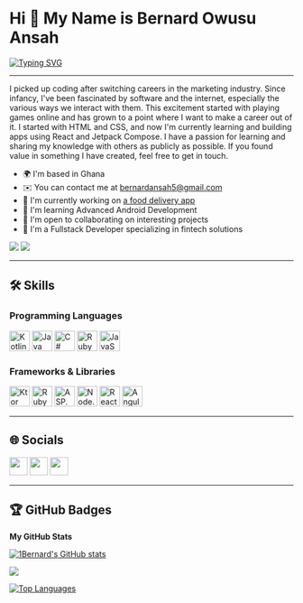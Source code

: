 # Hi 👋 My Name is Bernard Owusu Ansah
[![Typing SVG](https://readme-typing-svg.demolab.com/?lines=Fullstack+Software+Developer;Android+Developer)](https://git.io/typing-svg)

---

I picked up coding after switching careers in the marketing industry. Since infancy, I've been fascinated by software and the internet, especially the various ways we interact with them. This excitement started with playing games online and has grown to a point where I want to make a career out of it. I started with HTML and CSS, and now I'm currently learning and building apps using React and Jetpack Compose. I have a passion for learning and sharing my knowledge with others as publicly as possible. If you found value in something I have created, feel free to get in touch.

- 🌍 I'm based in Ghana  
- ✉️ You can contact me at [bernardansah5@gmail.com](mailto:bernardansah5@gmail.com)  
- 🚀 I'm currently working on [a food delivery app]()  
- 🧠 I'm learning Advanced Android Development  
- 🤝 I'm open to collaborating on interesting projects  
- 💼 I'm a Fullstack Developer specializing in fintech solutions  

<a href="https://www.twitter.com/1BenAnsah" target="_blank" rel="noreferrer"><img
src="https://img.shields.io/twitter/follow/1BenAnsah?logo=twitter&style=for-the-badge&color=0891b2&labelColor=1c1917"
/></a> <a href="https://www.github.com/1Bernard" target="_blank" rel="noreferrer"><img
src="https://img.shields.io/github/followers/1Bernard?logo=github&style=for-the-badge&color=0891b2&labelColor=1c1917" /></a>

---

## 🛠 Skills

### Programming Languages
<p align="left">
<a href="https://kotlinlang.org/" target="_blank" rel="noreferrer"><img src="https://raw.githubusercontent.com/danielcranney/readme-generator/main/public/icons/skills/kotlin-colored.svg" width="36" height="36" alt="Kotlin" /></a>
<a href="https://www.java.com/" target="_blank" rel="noreferrer"><img src="https://raw.githubusercontent.com/danielcranney/readme-generator/main/public/icons/skills/java-colored.svg" width="36" height="36" alt="Java" /></a>
<a href="https://learn.microsoft.com/en-us/dotnet/csharp/" target="_blank" rel="noreferrer"><img src="https://raw.githubusercontent.com/danielcranney/readme-generator/main/public/icons/skills/csharp-colored.svg" width="36" height="36" alt="C#" /></a>
<a href="https://www.ruby-lang.org/en/" target="_blank" rel="noreferrer"><img src="https://raw.githubusercontent.com/danielcranney/readme-generator/main/public/icons/skills/ruby-colored.svg" width="36" height="36" alt="Ruby" /></a>
<a href="https://developer.mozilla.org/en-US/docs/Web/JavaScript" target="_blank" rel="noreferrer"><img src="https://raw.githubusercontent.com/danielcranney/readme-generator/main/public/icons/skills/javascript-colored.svg" width="36" height="36" alt="JavaScript" /></a>
</p>

### Frameworks & Libraries
<p align="left">
<a href="https://ktor.io/" target="_blank" rel="noreferrer"><img src="https://raw.githubusercontent.com/danielcranney/readme-generator/main/public/icons/skills/ktor-colored.svg" width="36" height="36" alt="Ktor" /></a>
<a href="https://rubyonrails.org/" target="_blank" rel="noreferrer"><img src="https://raw.githubusercontent.com/danielcranney/readme-generator/main/public/icons/skills/rails-colored.svg" width="36" height="36" alt="Ruby on Rails" /></a>
<a href="https://dotnet.microsoft.com/apps/aspnet" target="_blank" rel="noreferrer"><img src="https://raw.githubusercontent.com/danielcranney/readme-generator/main/public/icons/skills/dotnet-colored.svg" width="36" height="36" alt="ASP.NET" /></a>
<a href="https://nodejs.org/" target="_blank" rel="noreferrer"><img src="https://raw.githubusercontent.com/danielcranney/readme-generator/main/public/icons/skills/nodejs-colored.svg" width="36" height="36" alt="Node.js" /></a>
<a href="https://reactjs.org/" target="_blank" rel="noreferrer"><img src="https://raw.githubusercontent.com/danielcranney/readme-generator/main/public/icons/skills/react-colored.svg" width="36" height="36" alt="React.js" /></a>
<a href="https://angular.io/" target="_blank" rel="noreferrer"><img src="https://raw.githubusercontent.com/danielcranney/readme-generator/main/public/icons/skills/angular-colored.svg" width="36" height="36" alt="Angular" /></a>
</p>

---

## 🌐 Socials
<p align="left">
<a href="https://www.github.com/1Bernard" target="_blank" rel="noreferrer"><img src="https://raw.githubusercontent.com/danielcranney/readme-generator/main/public/icons/socials/github.svg" width="32" height="32" /></a> 
<a href="https://www.linkedin.com/in/bernard-o-ansah-22a411219" target="_blank" rel="noreferrer"><img src="https://raw.githubusercontent.com/danielcranney/readme-generator/main/public/icons/socials/linkedin.svg" width="32" height="32" /></a> 
<a href="https://www.twitter.com/1BenAnsah" target="_blank" rel="noreferrer"><img src="https://raw.githubusercontent.com/danielcranney/readme-generator/main/public/icons/socials/twitter.svg" width="32" height="32" /></a>
</p>

---

## 🏆 GitHub Badges
<b>My GitHub Stats</b>

<a href="http://www.github.com/1Bernard"><img src="https://github-readme-stats.vercel.app/api?username=1Bernard&show_icons=true&count_private=true&title_color=0891b2&text_color=ffffff&icon_color=0891b2&bg_color=1c1917&hide_border=true&show_icons=true" alt="1Bernard's GitHub stats" /></a>

<a href="http://www.github.com/1Bernard"><img src="https://github-readme-streak-stats.herokuapp.com/?user=1Bernard&stroke=ffffff&background=1c1917&ring=0891b2&fire=0891b2&currStreakNum=ffffff&currStreakLabel=0891b2&sideNums=ffffff&sideLabels=ffffff&dates=ffffff&hide_border=true" /></a>

<a href="https://github.com/1Bernard" align="left"><img src="https://github-readme-stats.vercel.app/api/top-langs/?username=1Bernard&langs_count=10&title_color=0891b2&text_color=ffffff&icon_color=0891b2&bg_color=1c1917&hide_border=true&locale=en&custom_title=Top%20%Languages" alt="Top Languages" /></a>
